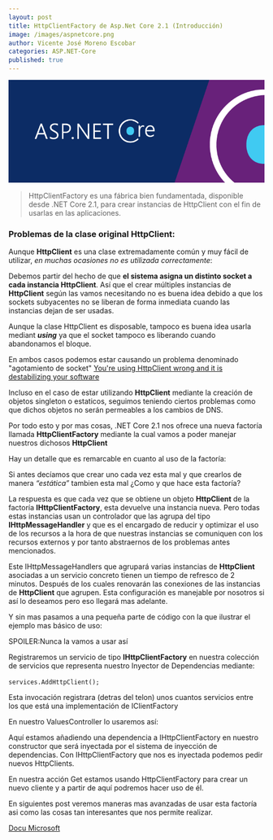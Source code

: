 ```yaml
---
layout: post
title: HttpClientFactory de Asp.Net Core 2.1 (Introducción)
image: /images/aspnetcore.png
author: Vicente José Moreno Escobar
categories: ASP.NET-Core
published: true 
---
```

![netcore](/images/aspnetcore.png)
> HttpClientFactory es una fábrica bien fundamentada, disponible desde .NET Core 2.1, para crear instancias de HttpClient con el fin de usarlas en las aplicaciones. 


### Problemas de la clase original HttpClient: ###

Aunque **HttpClient** es una clase extremadamente común y muy fácil de utilizar, *en muchas ocasiones no es utilizada correctamente*:

Debemos partir del hecho de que **el sistema asigna un distinto socket a cada instancia HttpClient**. Así que el crear múltiples instancias de **HttpClient** según las vamos necesitando no es buena idea debido a que los sockets subyacentes no se liberan de forma inmediata cuando las instancias dejan de ser usadas.

Aunque la clase HttpClient es disposable, tampoco es buena idea usarla mediant ***using*** ya que el socket tampoco es liberando cuando abandonamos el bloque. 

En ambos casos podemos estar causando un problema denominado "agotamiento de socket" [You're using HttpClient wrong and it is destabilizing your software](https://aspnetmonsters.com/2016/08/2016-08-27-httpclientwrong/)

Incluso en el caso de estar utilizando **HttpClient** mediante la creación de objetos singleton o estaticos, seguimos teniendo ciertos problemas como que dichos objetos no serán permeables a los cambios de DNS.

Por todo esto y por mas cosas, .NET Core 2.1 nos ofrece una nueva factoría llamada **HttpClientFactory** mediante la cual vamos a poder manejar nuestros dichosos **HttpClient**

Hay un detalle que es remarcable en cuanto al uso de la factoría:

Si antes decíamos que crear uno cada vez esta mal y que crearlos de manera *“estática”* tambien esta mal ¿Como y que hace esta factoría?

La respuesta es que cada vez que se obtiene un objeto **HttpClient** de la factoría **IHttpClientFactory**, esta devuelve una instancia nueva. Pero todas estas instancias usan un controlador que las agrupa del tipo **IHttpMessageHandler** y que es el encargado de reducir y optimizar el uso de los recursos a la hora de que nuestras instancias se comuniquen con los recursos externos y por tanto abstraernos de los problemas antes mencionados.

Este IHttpMessageHandlers que agrupará varias instancias de **HttpClient** asociadas a un servicio concreto tienen un tiempo de refresco de 2 minutos. Después de los cuales renovarán las conexiones de las instancias de **HttpClient** que agrupen.
Esta configuración es manejable por nosotros si así lo deseamos pero eso llegará mas adelante.

Y sin mas pasamos a una pequeña parte de código con la que ilustrar el ejemplo mas básico de uso:

SPOILER:Nunca la vamos a usar así

Registraremos un servicio de tipo **IHttpClientFactory** en nuestra colección de servicios que representa nuestro Inyector de Dependencias mediante: 

`services.AddHttpClient();`

Esta invocación registrara (detras del telon) unos cuantos servicios entre los que está una implementación de IClientFactory

En nuestro ValuesController lo usaremos así:

<script src="https://gist.github.com/vicentt/09872bd8e3f892b4238c9b3ae823dcd7.js"></script>

Aquí estamos añadiendo una dependencia a IHttpClientFactory en nuestro constructor que será inyectada por el sistema de inyección de dependencias. Con IHttpClientFactory que nos es inyectada podemos pedir nuevos HttpClients.

En nuestra acción Get estamos usando HttpClientFactory para crear un nuevo cliente y a partir de aquí podremos hacer uso de él.

En siguientes post veremos maneras mas avanzadas de usar esta factoría asi como las cosas tan interesantes que nos permite realizar.

[Docu Microsoft](https://docs.microsoft.com/es-es/dotnet/standard/microservices-architecture/implement-resilient-applications/use-httpclientfactory-to-implement-resilient-http-requests)



